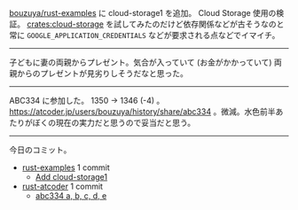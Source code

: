 [bouzuya/rust-examples] に cloud-storage1 を追加。 Cloud Storage 使用の検証。 [crates:cloud-storage] を試してみたのだけど依存関係などが古そうなのと常に `GOOGLE_APPLICATION_CREDENTIALS` などが要求される点などでイマイチ。

---

子どもに妻の両親からプレゼント。気合が入っていて (お金がかかっていて) 両親からのプレゼントが見劣りしそうだなと思った。

---

ABC334 に参加した。 1350 → 1346 (-4) 。 <https://atcoder.jp/users/bouzuya/history/share/abc334> 。微減。水色前半あたりがぼくの現在の実力だと思うので妥当だと思う。

---

今日のコミット。

- [rust-examples](https://github.com/bouzuya/rust-examples) 1 commit
  - [Add cloud-storage1](https://github.com/bouzuya/rust-examples/commit/358cfaa02384ab90ad5e9f8cce633dcfd980e11e)
- [rust-atcoder](https://github.com/bouzuya/rust-atcoder) 1 commit
  - [abc334 a, b, c, d, e](https://github.com/bouzuya/rust-atcoder/commit/33063136cb9af4937b0a91c06aabb3fd9d782634)

[bouzuya/rust-examples]: https://github.com/bouzuya/rust-examples
[crates:cloud-storage]: https://crates.io/crates/cloud-storage
